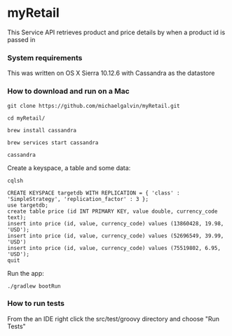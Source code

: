 # myRetail
This Service API retrieves product and price details by when a product id is passed in
### System requirements

This was written on OS X Sierra 10.12.6 with Cassandra as the datastore

### How to download and run on a Mac

`git clone https://github.com/michaelgalvin/myRetail.git`

`cd myRetail/`

`brew install cassandra`

`brew services start cassandra`

`cassandra`

Create a keyspace, a table and some data:

`cqlsh`

```
CREATE KEYSPACE targetdb WITH REPLICATION = { 'class' : 'SimpleStrategy', 'replication_factor' : 3 };
use targetdb;
create table price (id INT PRIMARY KEY, value double, currency_code text);
insert into price (id, value, currency_code) values (13860428, 19.98, 'USD');
insert into price (id, value, currency_code) values (52696549, 39.99, 'USD')
insert into price (id, value, currency_code) values (75519802, 6.95, 'USD');
quit
```
Run the app:
```
./gradlew bootRun
```
### How to run tests
From the an IDE right click the src/test/groovy directory and choose "Run Tests"
